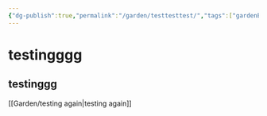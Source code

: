 ```yaml
---
{"dg-publish":true,"permalink":"/garden/testtesttest/","tags":["gardenEntry"]}
---
```


# testingggg
## testinggg
[[Garden/testing again\|testing again]]